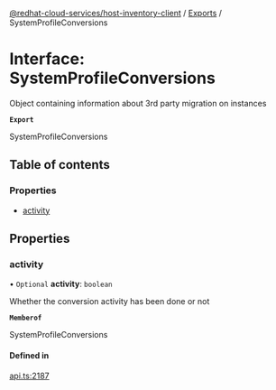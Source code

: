 [@redhat-cloud-services/host-inventory-client](../README.md) / [Exports](../modules.md) / SystemProfileConversions

# Interface: SystemProfileConversions

Object containing information about 3rd party migration on instances

**`Export`**

SystemProfileConversions

## Table of contents

### Properties

- [activity](SystemProfileConversions.md#activity)

## Properties

### activity

• `Optional` **activity**: `boolean`

Whether the conversion activity has been done or not

**`Memberof`**

SystemProfileConversions

#### Defined in

[api.ts:2187](https://github.com/RedHatInsights/javascript-clients/blob/main/packages/host-inventory/api.ts#L2187)
